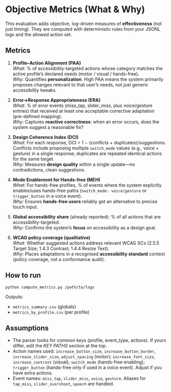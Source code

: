 
# Objective Metrics (What & Why)

This evaluation adds objective, log-driven measures of **effectiveness** (not just timing). They are computed with deterministic rules from your JSONL logs and the allowed action set.

## Metrics

1) **Profile–Action Alignment (PAA)**  
   *What*: % of accessibility-targeted actions whose category matches the active profile’s declared needs (motor / visual / hands-free).  
   *Why*: Quantifies **personalization**. High PAA means the system primarily proposes changes relevant to that user’s needs, not just generic accessibility tweaks.

2) **Error→Response Appropriateness (ERA)**  
   *What*: % of error events (miss_tap, slider_miss, plus voice/gesture entries) that received at least one acceptable corrective adaptation (pre-defined mapping).  
   *Why*: Captures **reactive correctness**: when an error occurs, does the system suggest a reasonable fix?

3) **Design Coherence Index (DCI)**  
   *What*: For each response, DCI = 1 − (conflicts + duplicates)/suggestions. Conflicts include proposing multiple `switch_mode` values (e.g., voice + gesture) in a single response; duplicates are repeated identical actions for the same target.  
   *Why*: Measures **design quality** within a single update—no contradictions, clean suggestions.

4) **Mode Enablement for Hands-free (MEH)**  
   *What*: For hands-free profiles, % of events where the system explicitly enables/uses hands-free paths (`switch_mode: voice|gesture` or `trigger_button` in a voice event).  
   *Why*: Ensures **hands-free users** reliably get an alternative to precise touch input.

5) **Global accessibility share** (already reported): % of all actions that are accessibility-targeted.  
   *Why*: Confirms the system’s **focus** on accessibility as a design goal.

6) **WCAG policy coverage (qualitative)**  
   *What*: Whether suggested actions address relevant WCAG SCs (2.5.5 Target Size; 1.4.3 Contrast; 1.4.4 Resize Text).  
   *Why*: Places adaptations in a recognised **accessibility standard** context (policy coverage, not a conformance audit).

## How to run

```
python compute_metrics.py /path/to/logs
```

Outputs:
- `metrics_summary.csv` (globals)
- `metrics_by_profile.csv` (per profile)

## Assumptions

- The parser looks for common keys (profile, event_type, actions). If yours differ, edit the *KEY PATHS* section at the top.
- Action names used: `increase_button_size`, `increase_button_border`, `increase_slider_size`, `adjust_spacing` (motor); `increase_font_size`, `increase_contrast` (visual); `switch_mode` (hands-free enabling); `trigger_button` (hands-free only if used in a voice event). Adjust if you have extra actions.
- Event names: `miss_tap`, `slider_miss`, `voice`, `gesture`. Aliases for `tap_miss`, `slider_overshoot`, `speech` are handled.


